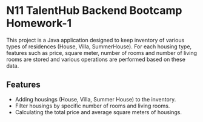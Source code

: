 # N11 TalentHub Backend Bootcamp Homework-1

This project is a Java application designed to keep inventory of various types of residences (House, Villa, SummerHouse).
For each housing type, features such as price, square meter, number of rooms and number of living rooms are stored and 
various operations are performed based on these data.

## Features

- Adding housings (House, Villa, Summer House) to the inventory.
- Filter housings by specific number of rooms and living rooms.
- Calculating the total price and average square meters of housings.